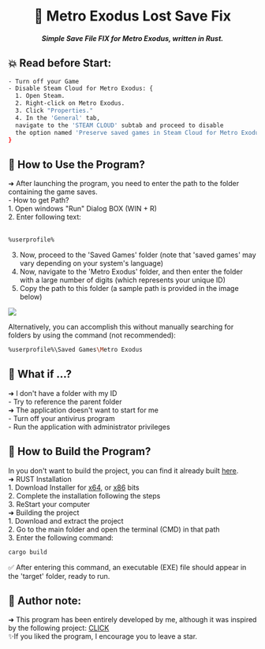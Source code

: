 <h1 align="center">📝 Metro Exodus Lost Save Fix</h1>
<h5 align="center">Simple Save File FIX for Metro Exodus, written in Rust.</h5>
<h2>💥 Read before Start:</h2>

```sh
- Turn off your Game
- Disable Steam Cloud for Metro Exodus: {
  1. Open Steam.
  2. Right-click on Metro Exodus.
  3. Click "Properties."
  4. In the 'General' tab,
  navigate to the 'STEAM CLOUD' subtab and proceed to disable
  the option named 'Preserve saved games in Steam Cloud for Metro Exodus.'
}
```
<h2>💜 How to Use the Program?</h2>
➜ After launching the program, you need to enter the path to the folder containing the game saves.
<br>- How to get Path?<br>
1. Open windows "Run" Dialog BOX (WIN + R)<br>
2. Enter following text:<br><br>

```sh
%userprofile%
```
3. Now, proceed to the 'Saved Games' folder (note that 'saved games' may vary depending on your system's language)
4. Now, navigate to the 'Metro Exodus' folder, and then enter the folder with a large number of digits (which represents your unique ID)
5. Copy the path to this folder (a sample path is provided in the image below)

<image src="https://media.discordapp.net/attachments/1029109218625736795/1155832339881013318/image.png">

Alternatively, you can accomplish this without manually searching for folders by using the command (not recommended):

```sh
%userprofile%\Saved Games\Metro Exodus
```
<h2>🎊 What if ...?</h2>
➜ I don't have a folder with my ID<br>
- Try to reference the parent folder<br>
➜ The application doesn't want to start for me<br>
- Turn off your antivirus program<br>
- Run the application with administrator privileges<br>

<h2>🔰 How to Build the Program?</h2>
In you don't want to build the project, you can find it already built <a href="https://github.com/JayW24/MetroExodus_SaveFix">here</a>.<br>
➜ RUST Installation<br>
1. Download Installer for <a href="https://static.rust-lang.org/rustup/dist/x86_64-pc-windows-msvc/rustup-init.exe">x64</a>, or <a href="https://static.rust-lang.org/rustup/dist/i686-pc-windows-msvc/rustup-init.exe">x86</a> bits<br>
2. Complete the installation following the steps<br>
3. ReStart your computer<br>
➜ Building the project<br>
1. Download and extract the project<br>
2. Go to the main folder and open the terminal (CMD) in that path<br>
3. Enter the following command:

```sh
cargo build
```
✅ After entering this command, an executable (EXE) file should appear in the 'target' folder, ready to run.

<h2>🎃 Author note:</h2>
➜ This program has been entirely developed by me, although it was inspired by the following project: <a href="https://github.com/JayW24/MetroExodus_SaveFix">CLICK</a><br>
✨If you liked the program, I encourage you to leave a star.
